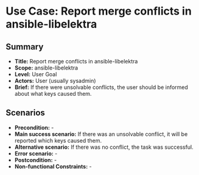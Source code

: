 # Use Case: Report merge conflicts in ansible-libelektra

## Summary

- **Title:** Report merge conflicts in ansible-libelektra
- **Scope:** ansible-libelektra
- **Level:** User Goal
- **Actors:** User (usually sysadmin)
- **Brief:** If there were unsolvable conflicts, the user should be informed about what keys caused them.

## Scenarios

- **Precondition:** -
- **Main success scenario:** If there was an unsolvable conflict, it will be reported which keys caused them.
- **Alternative scenario:** If there was no conflict, the task was successful.
- **Error scenario:** -
- **Postcondition:** -
- **Non-functional Constraints:** -
